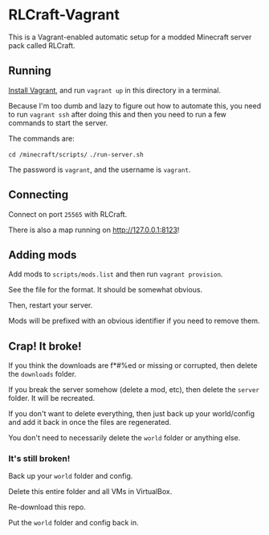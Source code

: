 # RLCraft-Vagrant

This is a Vagrant-enabled automatic setup for a modded Minecraft server pack
called RLCraft.

## Running

[Install Vagrant](https://www.vagrantup.com/), and run `vagrant up` in this
directory in a terminal.

Because I'm too dumb and lazy to figure out how to automate this, you need to
run `vagrant ssh` after doing this and then you need to run a few commands to
start the server.

The commands are:

`cd /minecraft/scripts/`
`./run-server.sh`

The password is `vagrant`, and the username is `vagrant`.

## Connecting

Connect on port `25565` with RLCraft.

There is also a map running on <http://127.0.0.1:8123>!

## Adding mods

Add mods to `scripts/mods.list` and then run `vagrant provision`.

See the file for the format. It should be somewhat obvious.

Then, restart your server.

Mods will be prefixed with an obvious identifier if you need to remove them.

## Crap! It broke!

If you think the downloads are f*#%ed or missing or corrupted, then delete the
`downloads` folder.

If you break the server somehow (delete a mod, etc), then delete the `server`
folder. It will be recreated.

If you don't want to delete everything, then just back up your world/config and
add it back in once the files are regenerated.

You don't need to necessarily delete the `world` folder or anything else.

### It's still broken!

Back up your `world` folder and config.

Delete this entire folder and all VMs in VirtualBox.

Re-download this repo.

Put the `world` folder and config back in.
